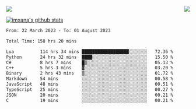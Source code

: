 <p>
  <a href="https://count.getloli.com/"><img src="https://count.getloli.com/get/@xana.readme?theme=moebooru-h"></a>
  <img src="https://weather-icon.journeyad.repl.co/@hangzhou?v=1" align="right">
</p>


<a href="https://github.com/imxana"><img align="center" src="https://github-readme-stats.vercel.app/api?username=imxana&show_icons=true&include_all_commits=true&hide_border=tru&custom_title=imxana%27s%20Github%20Stats" alt="imxana's github stats" /></a> 

<!--START_SECTION:waka-->

```txt
From: 22 March 2023 - To: 01 August 2023

Total Time: 158 hrs 20 mins

Lua          114 hrs 34 mins ██████████████████░░░░░░░   72.36 %
Python       24 hrs 32 mins  ████░░░░░░░░░░░░░░░░░░░░░   15.50 %
C#           8 hrs 7 mins    █▒░░░░░░░░░░░░░░░░░░░░░░░   05.13 %
C++          5 hrs 3 mins    ▓░░░░░░░░░░░░░░░░░░░░░░░░   03.20 %
Binary       2 hrs 43 mins   ▒░░░░░░░░░░░░░░░░░░░░░░░░   01.72 %
Markdown     54 mins         ░░░░░░░░░░░░░░░░░░░░░░░░░   00.58 %
JavaScript   48 mins         ░░░░░░░░░░░░░░░░░░░░░░░░░   00.51 %
TypeScript   25 mins         ░░░░░░░░░░░░░░░░░░░░░░░░░   00.27 %
JSON         20 mins         ░░░░░░░░░░░░░░░░░░░░░░░░░   00.21 %
C            19 mins         ░░░░░░░░░░░░░░░░░░░░░░░░░   00.21 %
```

<!--END_SECTION:waka-->
